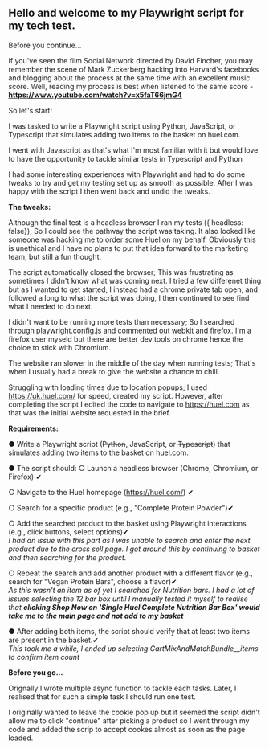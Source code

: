 <h2>Hello and welcome to my Playwright script for my tech test.</h2>

Before you continue...

If you've seen the film Social Network directed by David Fincher, you may remember the scene of Mark Zuckerberg hacking into Harvard's facebooks and blogging about the process at the same time with an excellent music score.
Well, reading my process is best when listened to the same score - **https://www.youtube.com/watch?v=x5faT66jmG4**

So let's start!

I was tasked to write a Playwright script using Python, JavaScript, or Typescript that simulates adding two items to the basket on huel.com.

I went with Javascript as that's what I'm most familiar with it but would love to have the opportunity to tackle similar tests in Typescript and Python

I had some interesting experiences with Playwright and had to do some tweaks to try and get my testing set up as smooth as possible. After I was happy with the script I then went back and undid the tweaks.

**The tweaks:**

Although the final test is a headless browser I ran my tests ({ headless: false});
So I could see the pathway the script was taking. It also looked like someone was hacking me to order some Huel on my behalf. Obviously this is unethical and I have no plans to put that idea forward to the marketing team, but still a fun thought.

The script automatically closed the browser;
This was frustrating as sometimes I didn't know what was coming next. I tried a few differenet thing but as I wanted to get started, I instead had a chrome private tab open, and followed a long to what the script was doing, I then continued to see find what I needed to do next.

I didn't want to be running more tests than necessary;
So I searched through playwright.config.js and commented out webkit and firefox. I'm a firefox user myseld but there are better dev tools on chrome hence the choice to stick with Chromium.

The website ran slower in the middle of the day when running tests;
That's when I usually had a break to give the website a chance to chill.

Struggling with loading times due to location popups;
I used https://uk.huel.com/ for speed, created my script.
However, after completing the script I edited the code to navigate to https://huel.com as that was the initial website requested in the brief.

**Requirements:** 

● Write a Playwright script (~~Python~~, JavaScript, or ~~Typescript~~) that simulates adding two items to the basket on huel.com.

● The script should:
○ Launch a headless browser (Chrome, Chromium, or Firefox) ✔

○ Navigate to the Huel homepage (https://huel.com/) ✔

○ Search for a specific product (e.g., "Complete Protein Powder")✔

○ Add the searched product to the basket using Playwright interactions (e.g., click buttons,
select options)✔<br>
_I had an issue with this part as I was unable to search and enter the next product due to the cross sell page. I got around this by continuing to basket and then searching for the product._

○ Repeat the search and add another product with a different flavor (e.g., search for "Vegan
Protein Bars", choose a flavor)✔<br>
_As this wasn't an item as of yet I searched for Nutrition bars. I had a lot of issues selecting the 12 bar box until I manually tested it myself to realise that **clicking Shop Now on 'Single Huel Complete Nutrition Bar Box' would take me to the main page and not add to my basket**_

● After adding both items, the script should verify that at least two items are present in the basket.✔<br>
_This took me a while, I ended up selecting CartMixAndMatchBundle\_\_items to confirm item count_

**Before you go...**

Orignally I wrote multiple async function to tackle each tasks. Later, I realised that for such a simple task I should run one test.

I originally wanted to leave the cookie pop up but it seemed the script didn't allow me to click "continue" after picking a product so I went through my code and added the scrip to accept cookes almost as soon as the page loaded.
